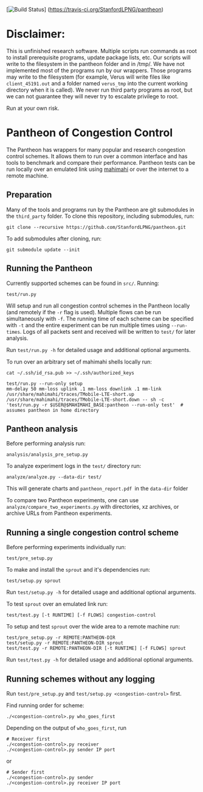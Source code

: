 [![Build Status](https://travis-ci.org/StanfordLPNG/pantheon.svg?branch=master)]
(https://travis-ci.org/StanfordLPNG/pantheon)

# Disclaimer:
This is unfinished research software.
Multiple scripts run commands as root to install prerequisite programs, update package lists, etc.
Our scripts will write to the filesystem in the pantheon folder and in /tmp/.
We have not implemented most of the programs run by our wrappers.
Those programs may write to the filesystem (for example, Verus will write files like `client_45191.out`  and a folder named `verus_tmp` into the current working directory when it is called).
We never run third party programs as root, but we can not guarantee they will never try to escalate privilege to root.

Run at your own risk.

# Pantheon of Congestion Control
The Pantheon has wrappers for many popular and research congestion control schemes.
It allows them to run over a common interface and has tools to benchmark and compare their performance.
Pantheon tests can be run locally over an emulated link using [mahimahi](http://mahimahi.mit.edu/) or over the internet to a remote machine.

## Preparation
Many of the tools and programs run by the Pantheon are git submodules in the `third_party` folder.
To clone this repository, including submodules, run:

```
git clone --recursive https://github.com/StanfordLPNG/pantheon.git
```

To add submodules after cloning, run:
```
git submodule update --init
```


## Running the Pantheon
Currently supported schemes can be found in `src/`. Running:

```
test/run.py
```

Will setup and run all congestion control schemes in the Pantheon locally (and remotely if the `-r` flag is used).
Multiple flows can be run simultaneously with `-f`.
The running time of each scheme can be specified with `-t` and the entire experiment can be run multiple times using `--run-times`.
Logs of all packets sent and received will be written to `test/` for later analysis.


Run `test/run.py -h` for detailed usage and additional optional arguments.


To run over an arbitrary set of mahimahi shells locally run:
```
cat ~/.ssh/id_rsa.pub >> ~/.ssh/authorized_keys

test/run.py --run-only setup
mm-delay 50 mm-loss uplink .1 mm-loss downlink .1 mm-link /usr/share/mahimahi/traces/TMobile-LTE-short.up /usr/share/mahimahi/traces/TMobile-LTE-short.down -- sh -c 'test/run.py -r $USER@$MAHIMAHI_BASE:pantheon --run-only test'  # assumes pantheon in home directory
```

## Pantheon analysis
Before performing analysis run:
```
analysis/analysis_pre_setup.py
```

To analyze experiment logs in the `test/` directory run:
```
analyze/analyze.py --data-dir test/
```
This will generate charts and `pantheon_report.pdf `in the `data-dir` folder


To compare two Pantheon experiments, one can use `analyze/compare_two_experiments.py` with directories, xz archives, or archive URLs from Pantheon experiments.


## Running a single congestion control scheme
Before performing experiments individually run:
```
test/pre_setup.py
```

To make and install the `sprout` and it's dependencies run:

```
test/setup.py sprout
```

Run `test/setup.py -h` for detailed usage and additional optional arguments.

To test `sprout` over an emulated link run:
```
test/test.py [-t RUNTIME] [-f FLOWS] congestion-control
```

To setup and test `sprout` over the wide area to a remote machine run:
```
test/pre_setup.py -r REMOTE:PANTHEON-DIR
test/setup.py -r REMOTE:PANTHEON-DIR sprout
test/test.py -r REMOTE:PANTHEON-DIR [-t RUNTIME] [-f FLOWS] sprout
```

Run `test/test.py -h` for detailed usage and additional optional arguments.

## Running schemes without any logging
Run `test/pre_setup.py` and `test/setup.py <congestion-control>` first.

Find running order for scheme:
```
./<congestion-control>.py who_goes_first
```

Depending on the output of `who_goes_first`, run

```
# Receiver first
./<congestion-control>.py receiver
./<congestion-control>.py sender IP port
```

or

```
# Sender first
./<congestion-control>.py sender
./<congestion-control>.py receiver IP port
```
